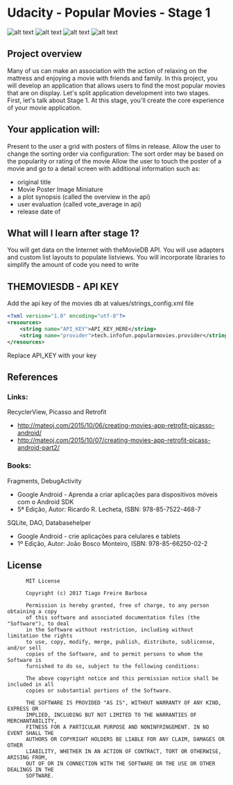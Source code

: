 # Udacity - Popular Movies - Stage 1

![alt text](https://raw.githubusercontent.com/tiagofrbarbosa/MovieOps/master/screenshots/cap01.png)
![alt text](https://raw.githubusercontent.com/tiagofrbarbosa/MovieOps/master/screenshots/cap02.png)
![alt text](https://raw.githubusercontent.com/tiagofrbarbosa/MovieOps/master/screenshots/cap03.png)
![alt text](https://raw.githubusercontent.com/tiagofrbarbosa/MovieOps/master/screenshots/cap04.png)

## Project overview

Many of us can make an association with the action of relaxing on the mattress and enjoying 
a movie with friends and family. In this project, you will develop an application that allows 
users to find the most popular movies that are on display. Let's split application development 
into two stages. First, let's talk about Stage 1. At this stage, you'll create the core experience 
of your movie application.

## Your application will:

Present to the user a grid with posters of films in release.
Allow the user to change the sorting order via configuration:
The sort order may be based on the popularity or rating of the movie
Allow the user to touch the poster of a movie and go to a detail screen 
with additional information such as:

- original title
- Movie Poster Image Miniature
- a plot synopsis (called the overview in the api)
- user evaluation (called vote_average in api)
- release date of

## What will I learn after stage 1?

You will get data on the Internet with theMovieDB API.
You will use adapters and custom list layouts to populate listviews.
You will incorporate libraries to simplify the amount of code you need to write


## THEMOVIESDB - API KEY

Add the api key of the movies db at values/strings_config.xml file

```xml
<?xml version="1.0" encoding="utf-8"?>
<resources>
    <string name="API_KEY">API_KEY_HERE</string>
    <string name="provider">tech.infofun.popularmovies.provider</string>
</resources>
```

Replace API_KEY with your key

## References

### Links:

RecyclerView, Picasso and Retrofit
- http://mateoj.com/2015/10/06/creating-movies-app-retrofit-picasso-android/
- http://mateoj.com/2015/10/07/creating-movies-app-retrofit-picass-android-part2/

### Books:

Fragments, DebugActivity
- Google Android - Aprenda a criar aplicações para dispositivos móveis com o Android SDK
- 5ª Edição, Autor: Ricardo R. Lecheta, ISBN: 978-85-7522-468-7

SQLite, DAO, Databasehelper
- Google Android - crie aplicações para celulares e tablets
- 1º Edição, Autor: João Bosco Monteiro, ISBN: 978-85-66250-02-2

## License

          MIT License

          Copyright (c) 2017 Tiago Freire Barbosa

          Permission is hereby granted, free of charge, to any person obtaining a copy
          of this software and associated documentation files (the "Software"), to deal
          in the Software without restriction, including without limitation the rights
          to use, copy, modify, merge, publish, distribute, sublicense, and/or sell
          copies of the Software, and to permit persons to whom the Software is
          furnished to do so, subject to the following conditions:

          The above copyright notice and this permission notice shall be included in all
          copies or substantial portions of the Software.

          THE SOFTWARE IS PROVIDED "AS IS", WITHOUT WARRANTY OF ANY KIND, EXPRESS OR
          IMPLIED, INCLUDING BUT NOT LIMITED TO THE WARRANTIES OF MERCHANTABILITY,
          FITNESS FOR A PARTICULAR PURPOSE AND NONINFRINGEMENT. IN NO EVENT SHALL THE
          AUTHORS OR COPYRIGHT HOLDERS BE LIABLE FOR ANY CLAIM, DAMAGES OR OTHER
          LIABILITY, WHETHER IN AN ACTION OF CONTRACT, TORT OR OTHERWISE, ARISING FROM,
          OUT OF OR IN CONNECTION WITH THE SOFTWARE OR THE USE OR OTHER DEALINGS IN THE
          SOFTWARE.
